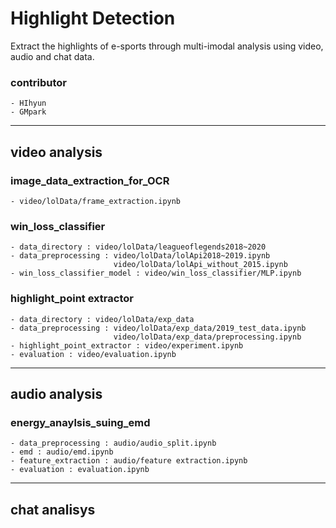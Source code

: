 Highlight Detection
==================================

Extract the highlights of e-sports through multi-imodal analysis using video, audio and chat data.

### contributor 

    - HIhyun
    - GMpark

------------------------------------------------------

## video analysis

### image_data_extraction_for_OCR

    - video/lolData/frame_extraction.ipynb

### win_loss_classifier

    - data_directory : video/lolData/leagueoflegends2018~2020
    - data_preprocessing : video/lolData/lolApi2018~2019.ipynb
                           video/lolData/lolApi_without_2015.ipynb
    - win_loss_classifier_model : video/win_loss_classifier/MLP.ipynb

### highlight_point extractor

    - data_directory : video/lolData/exp_data
    - data_preprocessing : video/lolData/exp_data/2019_test_data.ipynb
                           video/lolData/exp_data/preprocessing.ipynb
    - highlight_point_extractor : video/experiment.ipynb
    - evaluation : video/evaluation.ipynb

------------------------------------------------------

## audio analysis

### energy_anaylsis_suing_emd

    - data_preprocessing : audio/audio_split.ipynb
    - emd : audio/emd.ipynb
    - feature_extraction : audio/feature extraction.ipynb
    - evaluation : evaluation.ipynb

------------------------------------------------------

## chat analisys
